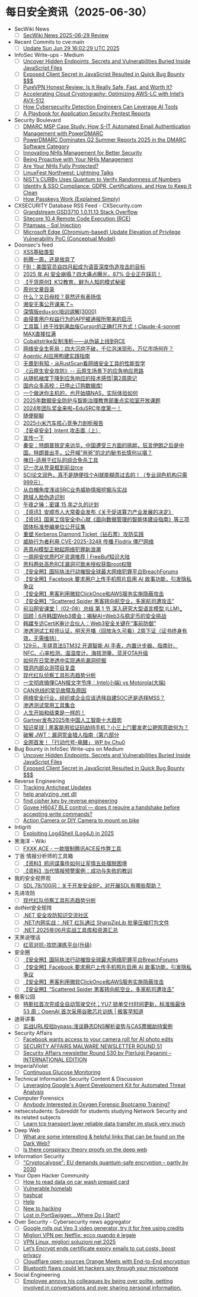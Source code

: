 # 每日安全资讯（2025-06-30）

- SecWiki News
  - [ ] [SecWiki News 2025-06-29 Review](http://www.sec-wiki.com/?2025-06-29)
- Recent Commits to cve:main
  - [ ] [Update Sun Jun 29 16:02:29 UTC 2025](https://github.com/trickest/cve/commit/12b7233e6bdb45656ba28b69dcfe51aa05beeb20)
- InfoSec Write-ups - Medium
  - [ ] [Uncover Hidden Endpoints, Secrets and Vulnerabilities Buried Inside JavaScript Files](https://infosecwriteups.com/uncover-hidden-endpoints-secrets-and-vulnerabilities-buried-inside-javascript-files-ea965b43f969?source=rss----7b722bfd1b8d---4)
  - [ ] [Exposed Client Secret in JavaScript Resulted in Quick Bug Bounty $$$](https://infosecwriteups.com/exposed-client-secret-in-javascript-resulted-in-quick-bug-bounty-35a609be138d?source=rss----7b722bfd1b8d---4)
  - [ ] [PureVPN Honest Review: Is It Really Safe, Fast, and Worth It?](https://infosecwriteups.com/purevpn-honest-review-is-it-really-safe-fast-and-worth-it-e3119588da85?source=rss----7b722bfd1b8d---4)
  - [ ] [​​Accelerating Cloud Cryptography: Optimizing AWS-LC with Intel’s AVX-512](https://infosecwriteups.com/accelerating-cloud-cryptography-optimizing-aws-lc-with-intels-avx-512-31901e2ef566?source=rss----7b722bfd1b8d---4)
  - [ ] [How Cybersecurity Detection Engineers Can Leverage AI Tools](https://infosecwriteups.com/how-cybersecurity-detection-engineers-can-leverage-ai-tools-0707d746e229?source=rss----7b722bfd1b8d---4)
  - [ ] [A Playbook for Application Security Pentest Reports](https://infosecwriteups.com/a-playbook-for-application-security-pentest-reports-a2c9a7f430fc?source=rss----7b722bfd1b8d---4)
- Security Boulevard
  - [ ] [DMARC MSP Case Study: How S-IT Automated Email Authentication Management with PowerDMARC](https://securityboulevard.com/2025/06/dmarc-msp-case-study-how-s-it-automated-email-authentication-management-with-powerdmarc-2/?utm_source=rss&utm_medium=rss&utm_campaign=dmarc-msp-case-study-how-s-it-automated-email-authentication-management-with-powerdmarc-2)
  - [ ] [PowerDMARC Dominates G2 Summer Reports 2025 in the DMARC Software Category](https://securityboulevard.com/2025/06/powerdmarc-dominates-g2-summer-reports-2025-in-the-dmarc-software-category-2/?utm_source=rss&utm_medium=rss&utm_campaign=powerdmarc-dominates-g2-summer-reports-2025-in-the-dmarc-software-category-2)
  - [ ] [Innovating NHIs Management for Better Security](https://securityboulevard.com/2025/06/innovating-nhis-management-for-better-security/?utm_source=rss&utm_medium=rss&utm_campaign=innovating-nhis-management-for-better-security)
  - [ ] [Being Proactive with Your NHIs Management](https://securityboulevard.com/2025/06/being-proactive-with-your-nhis-management/?utm_source=rss&utm_medium=rss&utm_campaign=being-proactive-with-your-nhis-management)
  - [ ] [Are Your NHIs Fully Protected?](https://securityboulevard.com/2025/06/are-your-nhis-fully-protected/?utm_source=rss&utm_medium=rss&utm_campaign=are-your-nhis-fully-protected)
  - [ ] [LinuxFest Northwest:  Lightning Talks](https://securityboulevard.com/2025/06/linuxfest-northwest-lightning-talks/?utm_source=rss&utm_medium=rss&utm_campaign=linuxfest-northwest-lightning-talks)
  - [ ] [NIST’s CURBy Uses Quantum to Verify Randomness of Numbers](https://securityboulevard.com/2025/06/nists-curby-uses-quantum-to-verify-randomness-of-numbers/?utm_source=rss&utm_medium=rss&utm_campaign=nists-curby-uses-quantum-to-verify-randomness-of-numbers)
  - [ ] [Identity & SSO Compliance: GDPR, Certifications, and How to Keep It Clean](https://securityboulevard.com/2025/06/identity-sso-compliance-gdpr-certifications-and-how-to-keep-it-clean/?utm_source=rss&utm_medium=rss&utm_campaign=identity-sso-compliance-gdpr-certifications-and-how-to-keep-it-clean)
  - [ ] [How Passkeys Work (Explained Simply)](https://securityboulevard.com/2025/06/how-passkeys-work-explained-simply/?utm_source=rss&utm_medium=rss&utm_campaign=how-passkeys-work-explained-simply)
- CXSECURITY Database RSS Feed - CXSecurity.com
  - [ ] [Grandstream GSD3710 1.0.11.13 Stack Overflow](https://cxsecurity.com/issue/WLB-2025060031)
  - [ ] [Sitecore 10.4 Remote Code Execution (RCE)](https://cxsecurity.com/issue/WLB-2025060030)
  - [ ] [Pitamaas - Sql Injection](https://cxsecurity.com/issue/WLB-2025060029)
  - [ ] [Microsoft Edge (Chromium-based) Update Elevation of Privilege Vulnerability PoC (Conceptual Model)](https://cxsecurity.com/issue/WLB-2025060028)
- Doonsec's feed
  - [ ] [XSS基础类型](https://mp.weixin.qq.com/s?__biz=Mzg5NjUxOTM3Mg==&mid=2247489617&idx=1&sn=627a09e75a07a946e5a6915effa21222)
  - [ ] [折腾一周，还是放弃了](https://mp.weixin.qq.com/s?__biz=MzU5NzQ3NzIwMA==&mid=2247486763&idx=1&sn=5cacd04f1bb090fac17b7e9a6b01e661)
  - [ ] [FBI：美国官员自四月起成为语音深度伪造攻击的目标](https://mp.weixin.qq.com/s?__biz=Mzg3ODY0NTczMA==&mid=2247493045&idx=1&sn=6fc51e7063244b28153d8c4c5e592d95)
  - [ ] [2025 年 AI 安全崩塌？四大痛点曝光，87% 企业正在踩坑！](https://mp.weixin.qq.com/s?__biz=MzU3NjQ5NTIxNg==&mid=2247485958&idx=1&sn=ce89a355b1c46dc0adef9e4c521f778f)
  - [ ] [【干货原创】K12教育，鲜为人知的模式秘密](https://mp.weixin.qq.com/s?__biz=MzU3NjQ5NTIxNg==&mid=2247485958&idx=2&sn=3d0fca0763821f224bdabf3585905694)
  - [ ] [原创文章目录](https://mp.weixin.qq.com/s?__biz=MzU3NjQ5NTIxNg==&mid=2247485958&idx=3&sn=1619b2fe0796ea45d2e8fa65d8247d43)
  - [ ] [什么？又日母校？竟然还有表扬信](https://mp.weixin.qq.com/s?__biz=MzU3Mjk2NDU2Nw==&mid=2247493987&idx=1&sn=f8edc2f3a113591e6e4cc57fdf821c8f)
  - [ ] [湘安无事公开课来了~](https://mp.weixin.qq.com/s?__biz=MzU3Mjk2NDU2Nw==&mid=2247493987&idx=2&sn=a4ea4246b0f60908ace0e60d4d811655)
  - [ ] [深情版edu+src培训讲解(3000)](https://mp.weixin.qq.com/s?__biz=MzU3Mjk2NDU2Nw==&mid=2247493987&idx=3&sn=ce496c44e8344ae9d815201771770108)
  - [ ] [由侵害用户权益行为的APP被通报所带来的启示](https://mp.weixin.qq.com/s?__biz=MzI3NzM5NDA0NA==&mid=2247491610&idx=1&sn=20aeb9cebe5963773cc5f83061fc2c9d)
  - [ ] [工具篇 | 终于找到满血版Cursor的正确打开方式！Claude-4-sonnet MAX直接拉满](https://mp.weixin.qq.com/s?__biz=Mzk3NTQwMDY1NA==&mid=2247485408&idx=1&sn=36f29e6aa5f5119679b8cd72109ac34d)
  - [ ] [Cobaltstrike反制浅析——从伪装上线到RCE](https://mp.weixin.qq.com/s?__biz=MzkwOTE3MzAxOA==&mid=2247485724&idx=1&sn=78443e46894a904a053cbdf53fa1fe02)
  - [ ] [网络安全生死局：四大沉疴不破，千亿泡沫现形，万亿市场何在？](https://mp.weixin.qq.com/s?__biz=MjM5MDk4OTk0NA==&mid=2650126561&idx=1&sn=307e4d246c88f5c4317ff80153504d05)
  - [ ] [Agentic AI应用构建实践指南](https://mp.weixin.qq.com/s?__biz=MjM5OTk4MDE2MA==&mid=2655285240&idx=1&sn=6b8f8d3d52da86892b9ca9dce437404e)
  - [ ] [无畏到有知 - 从RustScan看网络安全工具的性能哲学](https://mp.weixin.qq.com/s?__biz=MzI1MDA1MjcxMw==&mid=2649908439&idx=1&sn=1c65e458d390090e1bbf531d474264a0)
  - [ ] [《云原生安全攻防》-- 云原生场景下的应急响应思路](https://mp.weixin.qq.com/s?__biz=MzA3NzE2MjgwMg==&mid=2448909719&idx=1&sn=8ab91afdef0ea6fd56cac7f3f3436d72)
  - [ ] [从随机梯度下降到应急响应的技术感悟|第2周周记](https://mp.weixin.qq.com/s?__biz=MzI5MjY4MTMyMQ==&mid=2247492054&idx=1&sn=688f3bf3944c558f003063a1e33a5404)
  - [ ] [国内众多高校：已停止订购数据库!](https://mp.weixin.qq.com/s?__biz=MzU2MjU2MzI3MA==&mid=2247484681&idx=1&sn=42ad033efea178b3037410731f9ddd81)
  - [ ] [一个做迷你主机的，也开始搞NAS，实际体验如何](https://mp.weixin.qq.com/s?__biz=MzU2MjU2MzI3MA==&mid=2247484681&idx=2&sn=63bbf24e6b841d3be41f36eb20df652e)
  - [ ] [2025年数据安全防护与智能治理教育部重点实验室开放课题](https://mp.weixin.qq.com/s?__biz=MzU5MTM5MTQ2MA==&mid=2247492697&idx=1&sn=28a549a9e625f2a5e4218b80c282ba93)
  - [ ] [2024年团队奖金来啦~EduSRC年度第一！](https://mp.weixin.qq.com/s?__biz=Mzg4NTY0MDg1Mg==&mid=2247485700&idx=1&sn=35cf6cf595ed71b18d24b2bcd6b4b163)
  - [ ] [随便聊聊](https://mp.weixin.qq.com/s?__biz=MzkzNTcwOTgxMQ==&mid=2247486074&idx=1&sn=b1eb399eeea460165e97705ae34db3e2)
  - [ ] [2025小米汽车核心竞争力剖析报告](https://mp.weixin.qq.com/s?__biz=MzkyOTMwMDQ5MQ==&mid=2247520166&idx=1&sn=ddb4eea31b6ba004412f9eb7a12529e5)
  - [ ] [【安卓安全】Intent 攻击面（上）](https://mp.weixin.qq.com/s?__biz=MzU5OTU3NDEzOQ==&mid=2247492998&idx=1&sn=5b60b182d7750cb1e44e7598ae98a6c1)
  - [ ] [宣传一下](https://mp.weixin.qq.com/s?__biz=Mzg2ODYxMzY3OQ==&mid=2247519509&idx=1&sn=26167c8ef7fdc23c83f988c687e3b279)
  - [ ] [秦安：特朗普铁定来访华，中国遭受三方面的挑衅，狂言伊朗之后是中国，特朗普出手，公开喊“爸爸”的北约秘书长情何以堪？](https://mp.weixin.qq.com/s?__biz=MzA5MDg1MDUyMA==&mid=2650480278&idx=1&sn=19030fd9b244d592d5aa70f0e8f93797)
  - [ ] [掩日-适用于红队的综合免杀工具](https://mp.weixin.qq.com/s?__biz=Mzg2Nzk0NjA4Mg==&mid=2247503360&idx=1&sn=e068394c757012cb72227e702975234f)
  - [ ] [记一次从登录框到前台rce](https://mp.weixin.qq.com/s?__biz=MzAwMjQ2NTQ4Mg==&mid=2247499565&idx=1&sn=34fc51e56817b871ded40c91db6234c1)
  - [ ] [SCI论文润色，真不是随便找个AI就能糊弄过去的！（专业润色机构只需999元）](https://mp.weixin.qq.com/s?__biz=MzAwMjQ2NTQ4Mg==&mid=2247499565&idx=2&sn=afe065b73c6d636a85ff5e37708ab2f8)
  - [ ] [从白帽角度浅谈SRC业务威胁情报挖掘与实战](https://mp.weixin.qq.com/s?__biz=MzkwMzMwODg2Mw==&mid=2247512987&idx=1&sn=3e54eee76edd02dd2ea290b7890748d0)
  - [ ] [跨域人脸伪造识别](https://mp.weixin.qq.com/s?__biz=Mzg4MzE1MTQzNw==&mid=2247492491&idx=1&sn=53f676763af938542e0e48cc2942adf0)
  - [ ] [午夜之锤：密谋 15 年之久的计划](https://mp.weixin.qq.com/s?__biz=MzkzNDIzNDUxOQ==&mid=2247500293&idx=1&sn=7e48bdc7c83d4b980be4f76cfa421317)
  - [ ] [【资讯】安顺市人大常委会发布《关于促进算力产业发展的决定》](https://mp.weixin.qq.com/s?__biz=MzU1NDY3NDgwMQ==&mid=2247553655&idx=1&sn=d24ae7cf993b6c1fc0eff5252239dfcd)
  - [ ] [【资讯】国家工信安全中心就《面向数据管理的智能体建设指南》等三项团体标准参编单位公开征集](https://mp.weixin.qq.com/s?__biz=MzU1NDY3NDgwMQ==&mid=2247553655&idx=2&sn=333483f35f4b0da2b91d57e27abcf972)
  - [ ] [重塑 Kerberos Diamond Ticket（钻石票）攻防实践](https://mp.weixin.qq.com/s?__biz=MzAxODM5ODQzNQ==&mid=2247488983&idx=1&sn=25be94349f5580da9bf883116613da22)
  - [ ] [威胁行为者利用 CVE-2025-3248 传播 Flodrix 僵尸网络](https://mp.weixin.qq.com/s?__biz=MzAxMjYyMzkwOA==&mid=2247531434&idx=1&sn=286150bf9b2ff07aab70a2d1b6518619)
  - [ ] [恶意AI模型正掀起网络犯罪新浪潮](https://mp.weixin.qq.com/s?__biz=MjM5NjA0NjgyMA==&mid=2651324021&idx=1&sn=c72125234c98c6e5ea645d52526e3953)
  - [ ] [一周网安优质PDF资源推荐 | FreeBuf知识大陆](https://mp.weixin.qq.com/s?__biz=MjM5NjA0NjgyMA==&mid=2651324021&idx=2&sn=6141b443d9598173b41ec2d1a4bfb84a)
  - [ ] [思科两处高危RCE漏洞可致未授权获取root权限](https://mp.weixin.qq.com/s?__biz=MjM5NjA0NjgyMA==&mid=2651324021&idx=3&sn=758ad58f02fcc6eda8eddbd10a0dcc4c)
  - [ ] [【安全圈】国际执法行动摧毁全球最大网络犯罪平台BreachForums](https://mp.weixin.qq.com/s?__biz=MzIzMzE4NDU1OQ==&mid=2652070419&idx=1&sn=a1af0a522bce16c7e9d9668199c631d2)
  - [ ] [【安全圈】Facebook 要求用户上传手机照片启用 AI 故事功能，引发隐私争议](https://mp.weixin.qq.com/s?__biz=MzIzMzE4NDU1OQ==&mid=2652070419&idx=2&sn=d3e7fe8398a108ccc5c964d1012e8882)
  - [ ] [【安全圈】黑客利用微软ClickOnce和AWS服务实施隐蔽攻击](https://mp.weixin.qq.com/s?__biz=MzIzMzE4NDU1OQ==&mid=2652070419&idx=3&sn=35a5e80bfccf521110da315693b4ddf3)
  - [ ] [【安全圈】“Scattered Spider 黑客转向航空业，多家航司遭攻击”](https://mp.weixin.qq.com/s?__biz=MzIzMzE4NDU1OQ==&mid=2652070419&idx=4&sn=c2521d59a472656de7dd5caceab17eac)
  - [ ] [前沿网安课堂 |（02-08）总结 第 1 节 深入研究大型语言模型 (LLM)_](https://mp.weixin.qq.com/s?__biz=MzA3MTM0NTQzNA==&mid=2455780392&idx=1&sn=9bf7aa93d2a2c49449d05bbe9ea6fedb)
  - [ ] [回顾 | 6月韩国Web3盛会：揭秘AI+Web3与稳定币的安全挑战](https://mp.weixin.qq.com/s?__biz=MzU5OTg4MTIxMw==&mid=2247504372&idx=1&sn=bf2065ef161a378f2b9d4921df7e43e6)
  - [ ] [韩媒专访CertiK审计合伙人：Web3安全关键在“事前防御”](https://mp.weixin.qq.com/s?__biz=MzU5OTg4MTIxMw==&mid=2247504372&idx=2&sn=003968baad9ebcfdc94cdddce87da88b)
  - [ ] [渗透测试工程师认证，明天开播（回放永久可看）2周下证（证书终身有效，无需维持）](https://mp.weixin.qq.com/s?__biz=MjM5OTk4MDE2MA==&mid=2655285179&idx=1&sn=c0b631df4ebf17cf15e056deaced9c75)
  - [ ] [129元，手搓意法STM32 开源智能 AI 手表，内置计步器、指南针、NFC、心率检测、温湿度计、海拔测量、蓝牙OTA升级](https://mp.weixin.qq.com/s?__biz=MjM5OTA4MzA0MA==&mid=2454938786&idx=1&sn=19f8b2e732e714982dc05ef9e6fbde27)
  - [ ] [如何在日常渗透中实现通杀漏洞挖掘](https://mp.weixin.qq.com/s?__biz=MzkyNTUyNTE5OA==&mid=2247487436&idx=1&sn=be143102d776f443d8512a4f3d8684c6)
  - [ ] [猎洞内部众测项目复盘](https://mp.weixin.qq.com/s?__biz=MzkyNTUyNTE5OA==&mid=2247487436&idx=2&sn=1e3ae7a461037b227db4654f815472c3)
  - [ ] [现代红队侦察工具形态趋势分析](https://mp.weixin.qq.com/s?__biz=MzI1MDA1MjcxMw==&mid=2649908434&idx=1&sn=0528f0f6a586772b52c639943b66b495)
  - [ ] [一文彻底搞懂CAN报文字节序：Intel(小端) vs Motorola(大端)](https://mp.weixin.qq.com/s?__biz=MzIzOTc2OTAxMg==&mid=2247556199&idx=1&sn=ec69aac00f75ffe4e0d190560762ad37)
  - [ ] [CAN总线的常见故障及原因](https://mp.weixin.qq.com/s?__biz=MzIzOTc2OTAxMg==&mid=2247556199&idx=2&sn=bfaefa35308eab243935cf63fae13aaa)
  - [ ] [网络安全行业，组织或企业应该选择自建SOC还是选择MSS？](https://mp.weixin.qq.com/s?__biz=MzUzNjkxODE5MA==&mid=2247491546&idx=1&sn=24f34504ec44388c3c2050214afda302)
  - [ ] [渗透测试常用工具集合](https://mp.weixin.qq.com/s?__biz=Mzg4NzY5NjgyNw==&mid=2247485643&idx=1&sn=585beb07f1deb8687896889697d53b79)
  - [ ] [人生开始和结束是一样的！](https://mp.weixin.qq.com/s?__biz=Mzg4NzY5NjgyNw==&mid=2247485637&idx=1&sn=41273df47d9b0b0585b9e7b1fc04778d)
  - [ ] [Gartner发布2025年中国人工智能十大趋势](https://mp.weixin.qq.com/s?__biz=MjM5MzMwMDU5NQ==&mid=2649173626&idx=1&sn=dbbb0c9672d5d5d6971f511eaef58a7b)
  - [ ] [知识星球 | 黑客能用验证码劫持手机？小三上门要发老公艳照意欲何为？](https://mp.weixin.qq.com/s?__biz=MzU5ODgzNTExOQ==&mid=2247641234&idx=1&sn=e1a5e9317d2e5820044281ae69d3fea6)
  - [ ] [破解 JWT：漏洞赏金猎人指南（第六部分](https://mp.weixin.qq.com/s?__biz=MzkwOTE5MDY5NA==&mid=2247506847&idx=1&sn=4272d6c554696334581739689d4dadd8)
  - [ ] [全网首发！「行动代号-电鳗」 WP by Chu0](https://mp.weixin.qq.com/s?__biz=Mzg4MTg1MDY4MQ==&mid=2247487884&idx=1&sn=252f55f51b593d89ed69923d6461b277)
- Bug Bounty in InfoSec Write-ups on Medium
  - [ ] [Uncover Hidden Endpoints, Secrets and Vulnerabilities Buried Inside JavaScript Files](https://infosecwriteups.com/uncover-hidden-endpoints-secrets-and-vulnerabilities-buried-inside-javascript-files-ea965b43f969?source=rss----7b722bfd1b8d--bug_bounty)
  - [ ] [Exposed Client Secret in JavaScript Resulted in Quick Bug Bounty $$$](https://infosecwriteups.com/exposed-client-secret-in-javascript-resulted-in-quick-bug-bounty-35a609be138d?source=rss----7b722bfd1b8d--bug_bounty)
- Reverse Engineering
  - [ ] [Tracking Anticheat Updates](https://www.reddit.com/r/ReverseEngineering/comments/1lnd88c/tracking_anticheat_updates/)
  - [ ] [help analyzing .net dll](https://www.reddit.com/r/ReverseEngineering/comments/1lnicru/help_analyzing_net_dll/)
  - [ ] [find cipher key by reverse engineering](https://www.reddit.com/r/ReverseEngineering/comments/1lnhvg2/find_cipher_key_by_reverse_engineering/)
  - [ ] [Govee H6047 BLE control — does it require a handshake before accepting write commands?](https://www.reddit.com/r/ReverseEngineering/comments/1ln65w0/govee_h6047_ble_control_does_it_require_a/)
  - [ ] [Action Camera or DIY Camera to mount on bike](https://www.reddit.com/r/ReverseEngineering/comments/1ln7vd9/action_camera_or_diy_camera_to_mount_on_bike/)
- Intigriti
  - [ ] [Exploiting Log4Shell (Log4J) in 2025](https://www.intigriti.com/researchers/blog/hacking-tools/exploiting-log4shell-log4j)
- 黑海洋 - Wiki
  - [ ] [FXXK ACE - 一款限制腾讯ACE反作弊工具](https://blog.upx8.com/4821)
- 丁爸 情报分析师的工具箱
  - [ ] [【资料】抓间谍事件如何让军情五处摆脱困境](https://mp.weixin.qq.com/s?__biz=MzI2MTE0NTE3Mw==&mid=2651150934&idx=1&sn=3204253676f9c7786b06f68fd3d0b021)
  - [ ] [【资料】当代情报预警案例：成功与失败的教训](https://mp.weixin.qq.com/s?__biz=MzI2MTE0NTE3Mw==&mid=2651150934&idx=2&sn=420fc808098fb1f7e974f3848a7d6277)
- 我的安全视界观
  - [ ] [SDL 78/100问：关于开发安全BP，对开展SDL有哪些帮助？](https://mp.weixin.qq.com/s?__biz=MzI3Njk2OTIzOQ==&mid=2247486940&idx=1&sn=d777fc7cf5cb91055412b655ca9ab818)
- 先进攻防
  - [ ] [现代红队侦察工具形态趋势分析](https://mp.weixin.qq.com/s?__biz=MzI1MDA1MjcxMw==&mid=2649908434&idx=1&sn=0528f0f6a586772b52c639943b66b495)
- dotNet安全矩阵
  - [ ] [.NET 安全攻防知识交流社区](https://mp.weixin.qq.com/s?__biz=MzUyOTc3NTQ5MA==&mid=2247499972&idx=2&sn=1ed21298d15e5bb2b7ea44c88c5c650d)
  - [ ] [.NET内网实战：.NET 红队通过 SharpZipLib 批量压缩打包文件](https://mp.weixin.qq.com/s?__biz=MzUyOTc3NTQ5MA==&mid=2247499972&idx=1&sn=317de9c04688bfd7ef709e8e535786db)
  - [ ] [.NET 2025年06月实战工具库和资源汇总](https://mp.weixin.qq.com/s?__biz=MzUyOTc3NTQ5MA==&mid=2247499972&idx=3&sn=d38d0b1cd1b5a412663e51d14e8968a5)
- 天黑说嘿话
  - [ ] [红蓝对抗-攻防演练平台(升级)](https://mp.weixin.qq.com/s?__biz=MzI5NTQ5MTAzMA==&mid=2247484487&idx=1&sn=0a240503c3d6a705b64eff40fe808d41)
- 安全圈
  - [ ] [【安全圈】国际执法行动摧毁全球最大网络犯罪平台BreachForums](https://mp.weixin.qq.com/s?__biz=MzIzMzE4NDU1OQ==&mid=2652070419&idx=1&sn=a1af0a522bce16c7e9d9668199c631d2)
  - [ ] [【安全圈】Facebook 要求用户上传手机照片启用 AI 故事功能，引发隐私争议](https://mp.weixin.qq.com/s?__biz=MzIzMzE4NDU1OQ==&mid=2652070419&idx=2&sn=d3e7fe8398a108ccc5c964d1012e8882)
  - [ ] [【安全圈】黑客利用微软ClickOnce和AWS服务实施隐蔽攻击](https://mp.weixin.qq.com/s?__biz=MzIzMzE4NDU1OQ==&mid=2652070419&idx=3&sn=35a5e80bfccf521110da315693b4ddf3)
  - [ ] [【安全圈】“Scattered Spider 黑客转向航空业，多家航司遭攻击”](https://mp.weixin.qq.com/s?__biz=MzIzMzE4NDU1OQ==&mid=2652070419&idx=4&sn=c2521d59a472656de7dd5caceab17eac)
- 极客公园
  - [ ] [特斯拉首次完成全自动驾驶交付；YU7 锁单交付时间更新，标准版最快 53 周；OpenAI 首次采用谷歌芯片训练 | 极客早知道](https://mp.weixin.qq.com/s?__biz=MTMwNDMwODQ0MQ==&mid=2653081899&idx=1&sn=77cc136817f9e1452da48751d9afca6d)
- 迪哥讲事
  - [ ] [实战URL校验bypass:浅谈静态DNS解析姿势与CAS票据劫持案例](https://mp.weixin.qq.com/s?__biz=MzIzMTIzNTM0MA==&mid=2247497787&idx=1&sn=4ebbcb3eb2379e0276c6f2b799256877)
- Security Affairs
  - [ ] [Facebook wants access to your camera roll for AI photo edits](https://securityaffairs.com/179434/social-networks/facebook-wants-access-to-your-camera-roll-for-ai-photo-edits.html)
  - [ ] [SECURITY AFFAIRS MALWARE NEWSLETTER ROUND 51](https://securityaffairs.com/179429/breaking-news/security-affairs-malware-newsletter-round-51.html)
  - [ ] [Security Affairs newsletter Round 530 by Pierluigi Paganini – INTERNATIONAL EDITION](https://securityaffairs.com/179423/breaking-news/security-affairs-newsletter-round-530-by-pierluigi-paganini-international-edition.html)
- ImperialViolet
  - [ ] [Continuous Glucose Monitoring](http://www.imperialviolet.org/2025/06/29/cgm.html)
- Technical Information Security Content & Discussion
  - [ ] [Leveraging Google's Agent Development Kit for Automated Threat Analysis](https://www.reddit.com/r/netsec/comments/1ln2xn0/leveraging_googles_agent_development_kit_for/)
- Computer Forensics
  - [ ] [Anybody Interested in Oxygen Forensic Bootcamp Training?](https://www.reddit.com/r/computerforensics/comments/1lnm6vq/anybody_interested_in_oxygen_forensic_bootcamp/)
- netsecstudents: Subreddit for students studying Network Security and its related subjects
  - [ ] [Learn tcp transport layer reliable data transfer im stuck very much](https://www.reddit.com/r/netsecstudents/comments/1lnb7m9/learn_tcp_transport_layer_reliable_data_transfer/)
- Deep Web
  - [ ] [What are some interesting & helpful links that can be found on the Dark Web?](https://www.reddit.com/r/deepweb/comments/1lng18d/what_are_some_interesting_helpful_links_that_can/)
  - [ ] [Is there conspiracy theory proofs on the deep web](https://www.reddit.com/r/deepweb/comments/1lnb93r/is_there_conspiracy_theory_proofs_on_the_deep_web/)
- Information Security
  - [ ] ["Cryptocalypse": EU demands quantum-safe encryption – partly by 2030](https://www.reddit.com/r/Information_Security/comments/1ln7pwh/cryptocalypse_eu_demands_quantumsafe_encryption/)
- Your Open Hacker Community
  - [ ] [How to read data on car wash prepaid card](https://www.reddit.com/r/HowToHack/comments/1lnnhd9/how_to_read_data_on_car_wash_prepaid_card/)
  - [ ] [Vulnerable homelab](https://www.reddit.com/r/HowToHack/comments/1lnd3c8/vulnerable_homelab/)
  - [ ] [hashcat](https://www.reddit.com/r/HowToHack/comments/1lnbck9/hashcat/)
  - [ ] [Help](https://www.reddit.com/r/HowToHack/comments/1lnmg47/help/)
  - [ ] [New to hacking](https://www.reddit.com/r/HowToHack/comments/1ln6qs3/new_to_hacking/)
  - [ ] [Lost in PortSwigger....Where Do I Start?](https://www.reddit.com/r/HowToHack/comments/1ln2cdb/lost_in_portswiggerwhere_do_i_start/)
- Over Security - Cybersecurity news aggregator
  - [ ] [Google rolls out Veo 3 video generator, try it for free using credits](https://www.bleepingcomputer.com/news/artificial-intelligence/google-rolls-out-veo-3-video-generator-try-it-for-free-using-credits/)
  - [ ] [Migliori VPN per Netflix: ecco quando è legale](https://www.cybersecurity360.it/cybersecurity-nazionale/migliori-vpn-per-netflix/)
  - [ ] [VPN Linux, migliori soluzioni nel 2025](https://www.cybersecurity360.it/cultura-cyber/vpn-linux-migliori-soluzioni-per-navigare-sicuri/)
  - [ ] [Let’s Encrypt ends certificate expiry emails to cut costs, boost privacy](https://www.bleepingcomputer.com/news/security/lets-encrypt-ends-certificate-expiry-emails-to-cut-costs-boost-privacy/)
  - [ ] [Cloudflare open-sources Orange Meets with End-to-End encryption](https://www.bleepingcomputer.com/news/security/cloudflare-open-sources-orange-meets-with-end-to-end-encryption/)
  - [ ] [Bluetooth flaws could let hackers spy through your microphone](https://www.bleepingcomputer.com/news/security/bluetooth-flaws-could-let-hackers-spy-through-your-microphone/)
- Social Engineering
  - [ ] [Employee annoys his colleagues by being over polite, getting involved in conversations and over sharing personal information.](https://www.reddit.com/r/SocialEngineering/comments/1lnmdzx/employee_annoys_his_colleagues_by_being_over/)
